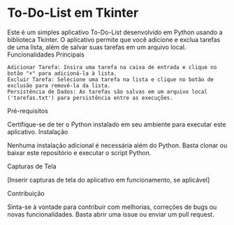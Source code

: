 # To-Do-List em Tkinter
 
Este é um simples aplicativo To-Do-List desenvolvido em Python usando a biblioteca Tkinter. O aplicativo permite que você adicione e exclua tarefas de uma lista, além de salvar suas tarefas em um arquivo local.
Funcionalidades Principais

    Adicionar Tarefa: Insira uma tarefa na caixa de entrada e clique no botão "+" para adicioná-la à lista.
    Excluir Tarefa: Selecione uma tarefa na lista e clique no botão de exclusão para removê-la da lista.
    Persistência de Dados: As tarefas são salvas em um arquivo local ('tarefas.txt') para persistência entre as execuções.

Pré-requisitos

Certifique-se de ter o Python instalado em seu ambiente para executar este aplicativo.
Instalação

Nenhuma instalação adicional é necessária além do Python. Basta clonar ou baixar este repositório e executar o script Python.

Capturas de Tela

[Inserir capturas de tela do aplicativo em funcionamento, se aplicável]

Contribuição

Sinta-se à vontade para contribuir com melhorias, correções de bugs ou novas funcionalidades. Basta abrir uma issue ou enviar um pull request.

